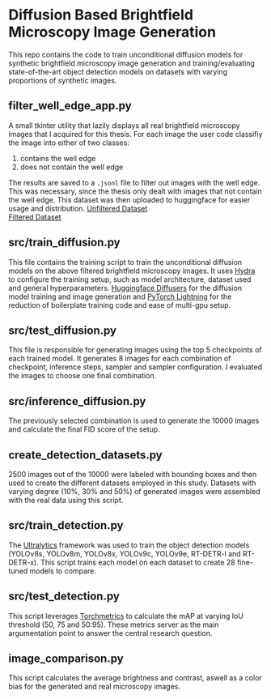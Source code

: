 # Diffusion Based Brightfield Microscopy Image Generation
This repo contains the code to train unconditional diffusion models for synthetic brightfield microscopy image generation and training/evaluating state-of-the-art object detection models on datasets with varying proportions of synthetic images.

## filter_well_edge_app.py
A small tkinter utility that lazily displays all real brightfield microscopy images that I acquired for this thesis.
For each image the user code classifiy the image into either of two classes:
1. contains the well edge
2. does not contain the well edge

The results are saved to a `.jsonl` file to filter out images with the well edge.
This was necessary, since the thesis only dealt with images that not contain the well edge.
This dataset was then uploaded to huggingface for easier usage and distribution.
[Unfiltered Dataset](https://huggingface.co/datasets/mario-dg/brightfield-microscopy-scc) \
[Filtered Dataset](https://huggingface.co/datasets/mario-dg/brightfield-microscopy-scc-filtered)

## src/train_diffusion.py
This file contains the training script to train the unconditional diffusion models on the above
filtered brightfield microscopy images.
It uses [Hydra](https://github.com/facebookresearch/hydra.git) to configure the training setup, such as model architecture, dataset used and general hyperparameters.
[Huggingface Diffusers](https://github.com/huggingface/diffusers) for the diffusion model training and image generation and [PyTorch Lightning](https://github.com/Lightning-AI/pytorch-lightning) for the reduction of boilerplate training code and ease of multi-gpu setup.

## src/test_diffusion.py
This file is responsible for generating images using the top 5 checkpoints of each trained model. It generates 8 images for each combination of checkpoint, inference steps, sampler and sampler configuration.
I evaluated the images to choose one final combination.

## src/inference_diffusion.py
The previously selected combination is used to generate the 10000 images and calculate the final FID score of the setup.

## create_detection_datasets.py
2500 images out of the 10000 were labeled with bounding boxes and then used to create the different datasets employed in this study.
Datasets with varying degree (10%, 30% and 50%) of generated images were assembled with the real data using this script.

## src/train_detection.py
The [Ultralytics](https://github.com/ultralytics/ultralytics) framework was used to train the object detection models (YOLOv8s, YOLOv8m, YOLOv8x, YOLOv9c, YOLOv9e, RT-DETR-l and RT-DETR-x).
This script trains each model on each dataset to create 28 fine-tuned models to compare.

## src/test_detection.py
This script leverages [Torchmetrics](https://github.com/Lightning-AI/torchmetrics) to calculate
the mAP at varying IoU threshold (50, 75 and 50:95).
These metrics server as the main argumentation point to answer the central research question.

## image_comparison.py
This script calculates the average brightness and contrast, aswell as a color bias for the generated and real microscopy images.

